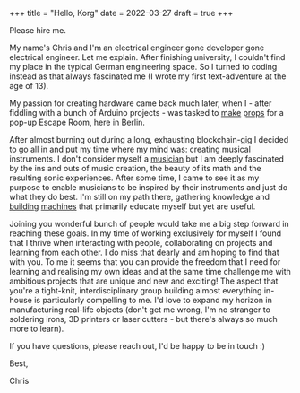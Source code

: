 +++
title = "Hello, Korg"
date = 2022-03-27
draft = true
+++

Please hire me. 

My name's Chris and I'm an electrical engineer gone developer gone electrical engineer. Let me explain. After finishing university, I couldn't find my place in the typical German engineering space. So I turned to coding instead as that always fascinated me (I wrote my first text-adventure at the age of 13).

My passion for creating hardware came back much later, when I - after fiddling with a bunch of Arduino projects - was tasked to <a href="/chess.mp4" target="_blank">make</a> <a href="/mr_circuit.mp4" target="_blank">props</a> for a pop-up Escape Room, here in Berlin.

After almost burning out during a long, exhausting blockchain-gig I decided to go all in and put my time where my mind was: creating musical instruments. I don't consider myself a <a href="https://i.redd.it/2mbv2tc3maf41.png" target="_blank">musician</a> but I am deeply fascinated by the ins and outs of music creation, the beauty of its math and the resulting sonic experiences. After some time, I came to see it as my purpose to enable musicians to be inspired by their instruments and just do what they do best. I'm still on my path there, gathering knowledge and <a href="https://git.sr.ht/~chmanie/grow" target="_blank">building</a> <a href="https://git.sr.ht/~chmanie/miditron">machines</a> that primarily educate myself but yet are useful. 

Joining you wonderful bunch of people would take me a big step forward in reaching these goals. In my time of working exclusively for myself I found that I thrive when interacting with people, collaborating on projects and learning from each other. I do miss that dearly and am hoping to find that with you. To me it seems that you can provide the freedom that I need for learning and realising my own ideas and at the same time challenge me with ambitious projects that are unique and new and exciting! The aspect that you're a tight-knit, interdisciplinary group building almost everything in-house is particularly compelling to me. I'd love to expand my horizon in manufacturing real-life objects (don't get me wrong, I'm no stranger to soldering irons, 3D printers or laser cutters - but there's always so much more to learn).

If you have questions, please reach out, I'd be happy to be in touch :)

Best,

Chris
